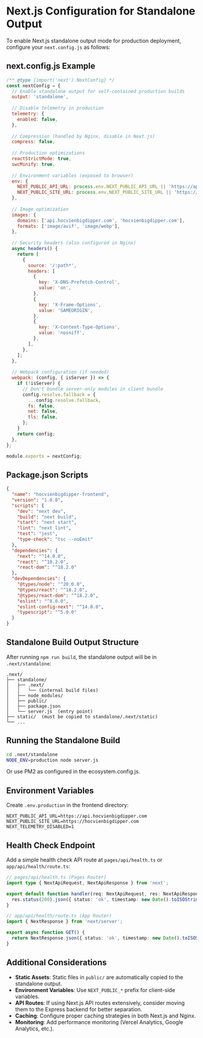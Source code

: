 # Next.js Configuration for Standalone Output

To enable Next.js standalone output mode for production deployment, configure your `next.config.js` as follows:

## next.config.js Example

```javascript
/** @type {import('next').NextConfig} */
const nextConfig = {
  // Enable standalone output for self-contained production builds
  output: 'standalone',
  
  // Disable telemetry in production
  telemetry: {
    enabled: false,
  },
  
  // Compression (handled by Nginx, disable in Next.js)
  compress: false,
  
  // Production optimizations
  reactStrictMode: true,
  swcMinify: true,
  
  // Environment variables (exposed to browser)
  env: {
    NEXT_PUBLIC_API_URL: process.env.NEXT_PUBLIC_API_URL || 'https://api.hocvienbigdipper.com',
    NEXT_PUBLIC_SITE_URL: process.env.NEXT_PUBLIC_SITE_URL || 'https://hocvienbigdipper.com',
  },
  
  // Image optimization
  images: {
    domains: ['api.hocvienbigdipper.com', 'hocvienbigdipper.com'],
    formats: ['image/avif', 'image/webp'],
  },
  
  // Security headers (also configured in Nginx)
  async headers() {
    return [
      {
        source: '/:path*',
        headers: [
          {
            key: 'X-DNS-Prefetch-Control',
            value: 'on',
          },
          {
            key: 'X-Frame-Options',
            value: 'SAMEORIGIN',
          },
          {
            key: 'X-Content-Type-Options',
            value: 'nosniff',
          },
        ],
      },
    ];
  },
  
  // Webpack configuration (if needed)
  webpack: (config, { isServer }) => {
    if (!isServer) {
      // Don't bundle server-only modules in client bundle
      config.resolve.fallback = {
        ...config.resolve.fallback,
        fs: false,
        net: false,
        tls: false,
      };
    }
    return config;
  },
};

module.exports = nextConfig;
```

## Package.json Scripts

```json
{
  "name": "hocvienbigdipper-frontend",
  "version": "1.0.0",
  "scripts": {
    "dev": "next dev",
    "build": "next build",
    "start": "next start",
    "lint": "next lint",
    "test": "jest",
    "type-check": "tsc --noEmit"
  },
  "dependencies": {
    "next": "^14.0.0",
    "react": "^18.2.0",
    "react-dom": "^18.2.0"
  },
  "devDependencies": {
    "@types/node": "^20.0.0",
    "@types/react": "^18.2.0",
    "@types/react-dom": "^18.2.0",
    "eslint": "^8.0.0",
    "eslint-config-next": "^14.0.0",
    "typescript": "^5.0.0"
  }
}
```

## Standalone Build Output Structure

After running `npm run build`, the standalone output will be in `.next/standalone`:

```
.next/
├── standalone/
│   ├── .next/
│   │   └── (internal build files)
│   ├── node_modules/
│   ├── public/
│   ├── package.json
│   └── server.js  (entry point)
├── static/  (must be copied to standalone/.next/static)
└── ...
```

## Running the Standalone Build

```bash
cd .next/standalone
NODE_ENV=production node server.js
```

Or use PM2 as configured in the ecosystem.config.js.

## Environment Variables

Create `.env.production` in the frontend directory:

```env
NEXT_PUBLIC_API_URL=https://api.hocvienbigdipper.com
NEXT_PUBLIC_SITE_URL=https://hocvienbigdipper.com
NEXT_TELEMETRY_DISABLED=1
```

## Health Check Endpoint

Add a simple health check API route at `pages/api/health.ts` or `app/api/health/route.ts`:

```typescript
// pages/api/health.ts (Pages Router)
import type { NextApiRequest, NextApiResponse } from 'next';

export default function handler(req: NextApiRequest, res: NextApiResponse) {
  res.status(200).json({ status: 'ok', timestamp: new Date().toISOString() });
}
```

```typescript
// app/api/health/route.ts (App Router)
import { NextResponse } from 'next/server';

export async function GET() {
  return NextResponse.json({ status: 'ok', timestamp: new Date().toISOString() });
}
```

## Additional Considerations

- **Static Assets**: Static files in `public/` are automatically copied to the standalone output.
- **Environment Variables**: Use `NEXT_PUBLIC_*` prefix for client-side variables.
- **API Routes**: If using Next.js API routes extensively, consider moving them to the Express backend for better separation.
- **Caching**: Configure proper caching strategies in both Next.js and Nginx.
- **Monitoring**: Add performance monitoring (Vercel Analytics, Google Analytics, etc.).

